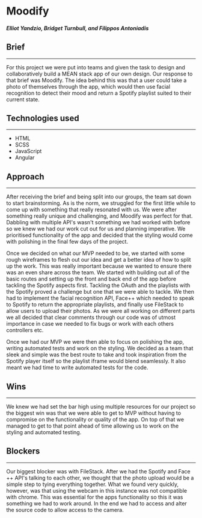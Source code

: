 # Moodify

##### Elliot Yandzio, Bridget Turnbull, and Filippos Antoniadis

## Brief
___

 For this project we were put into teams and given the task to design and collaboratively build a MEAN stack app of our own design. Our response to that brief was Moodify. The idea behind this was that a user could take a photo of themselves through the app, which would then use facial recognition to detect their mood and return a Spotify playlist suited to their current state.

 ## Technologies used
 ___

- HTML
- SCSS
- JavaScript
- Angular

## Approach
___

After receiving the brief and being split into our groups, the team sat down to start brainstorming. As is the norm, we struggled for the first little while to come up with something that really resonated with us. We were after something really unique and challenging, and Moodify was perfect for that. Dabbling with multiple API's wasn't something we had worked with before so we knew we had our work cut out for us and planning imperative. We prioritised functionality of the app and decided that the styling would come with polishing in the final few days of the project.

Once we decided on what our MVP needed to be, we started with some rough wireframes to flesh out our idea and get a better idea of how to split up the work. This was really important because we wanted to ensure there was an even share across the team. We started with building out all of the basic routes and setting up the front and back end of the app before tackling the Spotify aspects first. Tackling the OAuth and the playlists with the Spotify proved a challenge but one that we were able to tackle. We then had to implement the facial recognition API, Face++ which needed to speak to Spotify to return the appropriate playlists, and finally use FileStack to allow users to upload their photos. As we were all working on different parts we all decided that clear comments through our code was of utmost importance in case we needed to fix bugs or work with each others controllers etc.

Once we had our MVP we were then able to focus on polishing the app, writing automated tests and work on the styling. We decided as a team that sleek and simple was the best route to take and took inspiration from the Spotify player itself so the playlist iframe would blend seamlessly. It also meant we had time to write automated tests for the code.

## Wins
___

We knew we had set the bar high using multiple resources for our project so the biggest win was that we were able to get to MVP without having to compromise on the functionality or quality of the app. On top of that we managed to get to that point ahead of time allowing us to work on the styling and automated testing.


## Blockers
___

Our biggest blocker was with FileStack. After we had the Spotify and Face ++ API's talking to each other, we thought that the photo upload would be a simple step to tying everything together. What we found very quickly, however, was that using the webcam in this instance was not compatible with chrome. This was essential for the apps functionality so this it was something we had to work around. In the end we had to access and alter the source code to allow access to the camera.

